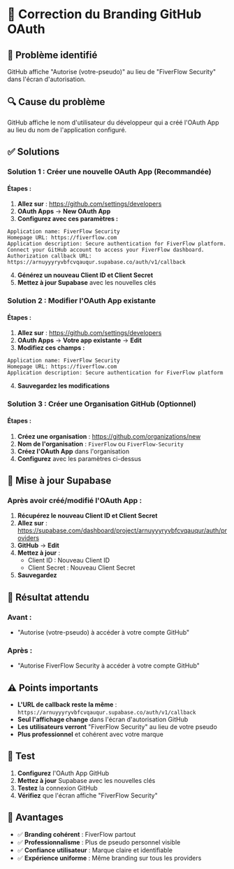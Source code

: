 # 🔧 Correction du Branding GitHub OAuth

## 🎯 Problème identifié
GitHub affiche "Autorise (votre-pseudo)" au lieu de "FiverFlow Security" dans l'écran d'autorisation.

## 🔍 Cause du problème
GitHub affiche le nom d'utilisateur du développeur qui a créé l'OAuth App au lieu du nom de l'application configuré.

## ✅ Solutions

### **Solution 1 : Créer une nouvelle OAuth App (Recommandée)**

#### **Étapes :**
1. **Allez sur** : https://github.com/settings/developers
2. **OAuth Apps** → **New OAuth App**
3. **Configurez avec ces paramètres :**

```
Application name: FiverFlow Security
Homepage URL: https://fiverflow.com
Application description: Secure authentication for FiverFlow platform. Connect your GitHub account to access your FiverFlow dashboard.
Authorization callback URL: https://arnuyyyryvbfcvqauqur.supabase.co/auth/v1/callback
```

4. **Générez un nouveau Client ID et Client Secret**
5. **Mettez à jour Supabase** avec les nouvelles clés

### **Solution 2 : Modifier l'OAuth App existante**

#### **Étapes :**
1. **Allez sur** : https://github.com/settings/developers
2. **OAuth Apps** → **Votre app existante** → **Edit**
3. **Modifiez ces champs :**

```
Application name: FiverFlow Security
Homepage URL: https://fiverflow.com
Application description: Secure authentication for FiverFlow platform
```

4. **Sauvegardez les modifications**

### **Solution 3 : Créer une Organisation GitHub (Optionnel)**

#### **Étapes :**
1. **Créez une organisation** : https://github.com/organizations/new
2. **Nom de l'organisation** : `FiverFlow` ou `FiverFlow-Security`
3. **Créez l'OAuth App** dans l'organisation
4. **Configurez** avec les paramètres ci-dessus

## 🔄 Mise à jour Supabase

### **Après avoir créé/modifié l'OAuth App :**

1. **Récupérez le nouveau Client ID et Client Secret**
2. **Allez sur** : https://supabase.com/dashboard/project/arnuyyyryvbfcvqauqur/auth/providers
3. **GitHub** → **Edit**
4. **Mettez à jour** :
   - Client ID : Nouveau Client ID
   - Client Secret : Nouveau Client Secret
5. **Sauvegardez**

## 🎯 Résultat attendu

### **Avant :**
- "Autorise (votre-pseudo) à accéder à votre compte GitHub"

### **Après :**
- "Autorise FiverFlow Security à accéder à votre compte GitHub"

## ⚠️ Points importants

- **L'URL de callback reste la même** : `https://arnuyyyryvbfcvqauqur.supabase.co/auth/v1/callback`
- **Seul l'affichage change** dans l'écran d'autorisation GitHub
- **Les utilisateurs verront** "FiverFlow Security" au lieu de votre pseudo
- **Plus professionnel** et cohérent avec votre marque

## 🧪 Test

1. **Configurez** l'OAuth App GitHub
2. **Mettez à jour** Supabase avec les nouvelles clés
3. **Testez** la connexion GitHub
4. **Vérifiez** que l'écran affiche "FiverFlow Security"

## 🚀 Avantages

- ✅ **Branding cohérent** : FiverFlow partout
- ✅ **Professionnalisme** : Plus de pseudo personnel visible
- ✅ **Confiance utilisateur** : Marque claire et identifiable
- ✅ **Expérience uniforme** : Même branding sur tous les providers
